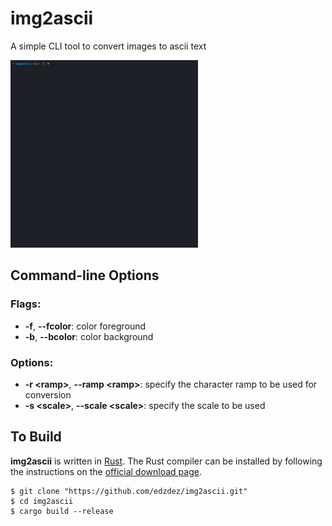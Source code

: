 # img2ascii

A simple CLI tool to convert images to ascii text

<img width="300px" src="./screenshots/img2ascii-demo.gif"/>

## Command-line Options

### Flags:

- **-f**, **--fcolor**: color foreground
- **-b**, **--bcolor**: color background

### Options:

- **-r \<ramp>**, **--ramp \<ramp>**: specify the character ramp to be used for conversion
- **-s \<scale>**, **--scale \<scale>**: specify the scale to be used

## To Build

**img2ascii** is written in [Rust](https://www.rust-lang.org/). The Rust compiler can be installed by following the
instructions on the [official download page](https://www.rust-lang.org/tools/install).

```shell
$ git clone "https://github.com/edzdez/img2ascii.git"
$ cd img2ascii
$ cargo build --release
```
